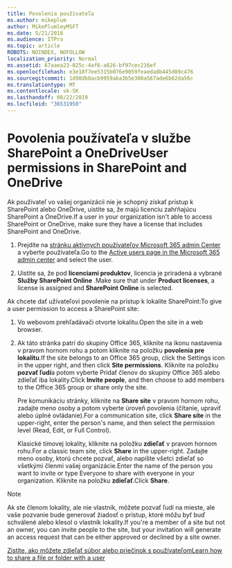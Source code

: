 ```yaml
---
title: Povolenia používateľa
ms.author: mikeplum
author: MikePlumleyMSFT
ms.date: 5/21/2018
ms.audience: ITPro
ms.topic: article
ROBOTS: NOINDEX, NOFOLLOW
localization_priority: Normal
ms.assetid: 67aaea23-025c-4af6-a826-bf97cec216ef
ms.openlocfilehash: e3e18f7ee5315b076e9059feaeda8b445d89c476
ms.sourcegitcommit: 1d98db8acb9959aba3b5e308a567ade6b62da56c
ms.translationtype: MT
ms.contentlocale: sk-SK
ms.lasthandoff: 08/22/2019
ms.locfileid: "36531950"
---
```

# <a name="user-permissions-in-sharepoint-and-onedrive"></a><span data-ttu-id="28e91-102">Povolenia používateľa v službe SharePoint a OneDrive</span><span class="sxs-lookup"><span data-stu-id="28e91-102">User permissions in SharePoint and OneDrive</span></span>

<span data-ttu-id="28e91-103">Ak používateľ vo vašej organizácii nie je schopný získať prístup k SharePoint alebo OneDrive, uistite sa, že majú licenciu zahŕňajúcu SharePoint a OneDrive.</span><span class="sxs-lookup"><span data-stu-id="28e91-103">If a user in your organization isn't able to access SharePoint or OneDrive, make sure they have a license that includes SharePoint and OneDrive.</span></span> 
  
1. <span data-ttu-id="28e91-104">Prejdite na [stránku aktívnych používateľov Microsoft 365 admin Center](https://portal.office.com/adminportal/home#/users) a vyberte používateľa.</span><span class="sxs-lookup"><span data-stu-id="28e91-104">Go to the [Active users page in the Microsoft 365 admin center](https://portal.office.com/adminportal/home#/users) and select the user.</span></span> 
    
2. <span data-ttu-id="28e91-105">Uistite sa, že pod **licenciami produktov**, licencia je priradená a vybrané **Služby SharePoint Online** .</span><span class="sxs-lookup"><span data-stu-id="28e91-105">Make sure that under **Product licenses**, a license is assigned and **SharePoint Online** is selected.</span></span> 
    
 <span data-ttu-id="28e91-106">Ak chcete dať užívateľovi povolenie na prístup k lokalite SharePoint:</span><span class="sxs-lookup"><span data-stu-id="28e91-106">To give a user permission to access a SharePoint site:</span></span> 
  
1. <span data-ttu-id="28e91-107">Vo webovom prehľadávači otvorte lokalitu.</span><span class="sxs-lookup"><span data-stu-id="28e91-107">Open the site in a web browser.</span></span>
    
2. <span data-ttu-id="28e91-108">Ak táto stránka patrí do skupiny Office 365, kliknite na ikonu nastavenia v pravom hornom rohu a potom kliknite na položku **povolenia pre lokalitu**.</span><span class="sxs-lookup"><span data-stu-id="28e91-108">If the site belongs to an Office 365 group, click the Settings icon in the upper right, and then click **Site permissions**.</span></span> <span data-ttu-id="28e91-109">Kliknite na položku **pozvať ľudí**a potom vyberte Pridať členov do skupiny Office 365 alebo zdieľať iba lokality.</span><span class="sxs-lookup"><span data-stu-id="28e91-109">Click **Invite people**, and then choose to add members to the Office 365 group or share only the site.</span></span> 
    
    <span data-ttu-id="28e91-110">Pre komunikáciu stránky, kliknite na **Share site** v pravom hornom rohu, zadajte meno osoby a potom vyberte úroveň povolenia (čítanie, upraviť alebo úplné ovládanie).</span><span class="sxs-lookup"><span data-stu-id="28e91-110">For a communication site, click **Share site** in the upper-right, enter the person's name, and then select the permission level (Read, Edit, or Full Control).</span></span> 
    
    <span data-ttu-id="28e91-111">Klasické tímovej lokality, kliknite na položku **zdieľať** v pravom hornom rohu.</span><span class="sxs-lookup"><span data-stu-id="28e91-111">For a classic team site, click **Share** in the upper-right.</span></span> <span data-ttu-id="28e91-112">Zadajte meno osoby, ktorú chcete pozvať, alebo napíšte všetci zdieľať so všetkými členmi vašej organizácie.</span><span class="sxs-lookup"><span data-stu-id="28e91-112">Enter the name of the person you want to invite or type Everyone to share with everyone in your organization.</span></span> <span data-ttu-id="28e91-113">Kliknite na položku **zdieľať**.</span><span class="sxs-lookup"><span data-stu-id="28e91-113">Click **Share**.</span></span>
    
> [!NOTE]
> <span data-ttu-id="28e91-114">Ak ste členom lokality, ale nie vlastník, môžete pozvať ľudí na mieste, ale vaše pozvanie bude generovať žiadosť o prístup, ktoré môžu byť buď schválené alebo klesol o vlastník lokality.</span><span class="sxs-lookup"><span data-stu-id="28e91-114">If you're a member of a site but not an owner, you can invite people to the site, but your invitation will generate an access request that can be either approved or declined by a site owner.</span></span> 
  
[<span data-ttu-id="28e91-115">Zistite, ako môžete zdieľať súbor alebo priečinok s používateľom</span><span class="sxs-lookup"><span data-stu-id="28e91-115">Learn how to share a file or folder with a user</span></span>](https://go.microsoft.com/fwlink/?linkid=533408)
  

